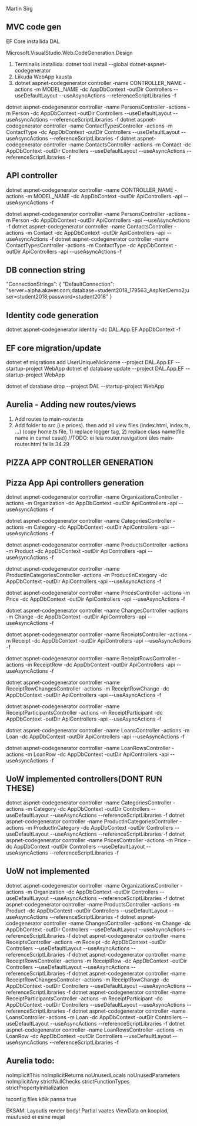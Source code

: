 Martin Sirg

MVC code gen
------------
EF Core installida DAL

Microsoft.VisualStudio.Web.CodeGeneration.Design

1. Terminalis installida: dotnet tool install --global dotnet-aspnet-codegenerator
2. Liikuda WebApp kausta
3. dotnet aspnet-codegenerator controller -name CONTROLLER_NAME -actions -m MODEL_NAME -dc AppDbContext -outDir Controllers --useDefaultLayout --useAsyncActions --referenceScriptLibraries -f

dotnet aspnet-codegenerator controller -name PersonsController -actions -m Person -dc AppDbContext -outDir Controllers --useDefaultLayout --useAsyncActions --referenceScriptLibraries -f
dotnet aspnet-codegenerator controller -name ContactTypesController -actions -m ContactType -dc AppDbContext -outDir Controllers --useDefaultLayout --useAsyncActions --referenceScriptLibraries -f
dotnet aspnet-codegenerator controller -name ContactsController -actions -m Contact -dc AppDbContext -outDir Controllers --useDefaultLayout --useAsyncActions --referenceScriptLibraries -f


API controller
-------------
dotnet aspnet-codegenerator controller -name CONTROLLER_NAME -actions -m MODEL_NAME -dc AppDbContext -outDir ApiControllers -api --useAsyncActions -f

dotnet aspnet-codegenerator controller -name PersonsController -actions -m Person -dc AppDbContext -outDir ApiControllers -api --useAsyncActions -f
dotnet aspnet-codegenerator controller -name ContactsController -actions -m Contact -dc AppDbContext -outDir ApiControllers -api --useAsyncActions -f
dotnet aspnet-codegenerator controller -name ContactTypesController -actions -m ContactType -dc AppDbContext -outDir ApiControllers -api --useAsyncActions -f

DB connection string
---------------------
"ConnectionStrings": {
    "DefaultConnection": "server=alpha.akaver.com;database=student2018_179563_AspNetDemo2;user=student2018;password=student2018"
  }

Identity code generation
------------------------

dotnet aspnet-codegenerator identity -dc DAL.App.EF.AppDbContext -f

EF core migration/update
-------------------------
dotnet ef migrations add UserUniqueNickname --project DAL.App.EF --startup-project WebApp
dotnet ef database update --project DAL.App.EF --startup-project WebApp

dotnet ef database drop --project DAL --startup-project WebApp

Aurelia - Adding new routes/views
---------------------------------
1. Add routes to main-router.ts
2. Add folder to src (i.e prices). then add all view files (index.html, index.ts, ...)
(copy home.ts file, 1) replace logger tag, 2) replace class name(file name in camel case))
//TODO: ei leia router.navigationi üles main-router.html failis    34.29

PIZZA APP CONTROLLER GENERATION
-------------------------------
Pizza App Api controllers generation
------------------------------------

dotnet aspnet-codegenerator controller -name OrganizationsController -actions -m Organization -dc AppDbContext -outDir ApiControllers -api --useAsyncActions -f

dotnet aspnet-codegenerator controller -name CategoriesController -actions -m Category -dc AppDbContext -outDir ApiControllers -api --useAsyncActions -f

dotnet aspnet-codegenerator controller -name ProductsController -actions -m Product -dc AppDbContext -outDir ApiControllers -api --useAsyncActions -f

dotnet aspnet-codegenerator controller -name ProductInCategoriesController -actions -m ProductInCategory -dc AppDbContext -outDir ApiControllers -api --useAsyncActions -f

dotnet aspnet-codegenerator controller -name PricesController -actions -m Price -dc AppDbContext -outDir ApiControllers -api --useAsyncActions -f

dotnet aspnet-codegenerator controller -name ChangesController -actions -m Change -dc AppDbContext -outDir ApiControllers -api --useAsyncActions -f

dotnet aspnet-codegenerator controller -name ReceiptsController -actions -m Receipt -dc AppDbContext -outDir ApiControllers -api --useAsyncActions -f

dotnet aspnet-codegenerator controller -name ReceiptRowsController -actions -m ReceiptRow -dc AppDbContext -outDir ApiControllers -api --useAsyncActions -f

dotnet aspnet-codegenerator controller -name ReceiptRowChangesController -actions -m ReceiptRowChange -dc AppDbContext -outDir ApiControllers -api --useAsyncActions -f

dotnet aspnet-codegenerator controller -name ReceiptParticipantsController -actions -m ReceiptParticipant -dc AppDbContext -outDir ApiControllers -api --useAsyncActions -f

dotnet aspnet-codegenerator controller -name LoansController -actions -m Loan -dc AppDbContext -outDir ApiControllers -api --useAsyncActions -f

dotnet aspnet-codegenerator controller -name LoanRowsController -actions -m LoanRow -dc AppDbContext -outDir ApiControllers -api --useAsyncActions -f


UoW implemented controllers(DONT RUN THESE)
---------------------------
dotnet aspnet-codegenerator controller -name CategoriesController -actions -m Category -dc AppDbContext -outDir Controllers --useDefaultLayout --useAsyncActions --referenceScriptLibraries -f
dotnet aspnet-codegenerator controller -name ProductInCategoriesController -actions -m ProductInCategory -dc AppDbContext -outDir Controllers --useDefaultLayout --useAsyncActions --referenceScriptLibraries -f
dotnet aspnet-codegenerator controller -name PricesController -actions -m Price -dc AppDbContext -outDir Controllers --useDefaultLayout --useAsyncActions --referenceScriptLibraries -f


UoW not implemented
-------------------
dotnet aspnet-codegenerator controller -name OrganizationsController -actions -m Organization -dc AppDbContext -outDir Controllers --useDefaultLayout --useAsyncActions --referenceScriptLibraries -f
dotnet aspnet-codegenerator controller -name ProductsController -actions -m Product -dc AppDbContext -outDir Controllers --useDefaultLayout --useAsyncActions --referenceScriptLibraries -f
dotnet aspnet-codegenerator controller -name ChangesController -actions -m Change -dc AppDbContext -outDir Controllers --useDefaultLayout --useAsyncActions --referenceScriptLibraries -f
dotnet aspnet-codegenerator controller -name ReceiptsController -actions -m Receipt -dc AppDbContext -outDir Controllers --useDefaultLayout --useAsyncActions --referenceScriptLibraries -f
dotnet aspnet-codegenerator controller -name ReceiptRowsController -actions -m ReceiptRow -dc AppDbContext -outDir Controllers --useDefaultLayout --useAsyncActions --referenceScriptLibraries -f
dotnet aspnet-codegenerator controller -name ReceiptRowChangesController -actions -m ReceiptRowChange -dc AppDbContext -outDir Controllers --useDefaultLayout --useAsyncActions --referenceScriptLibraries -f
dotnet aspnet-codegenerator controller -name ReceiptParticipantsController -actions -m ReceiptParticipant -dc AppDbContext -outDir Controllers --useDefaultLayout --useAsyncActions --referenceScriptLibraries -f
dotnet aspnet-codegenerator controller -name LoansController -actions -m Loan -dc AppDbContext -outDir Controllers --useDefaultLayout --useAsyncActions --referenceScriptLibraries -f
dotnet aspnet-codegenerator controller -name LoanRowsController -actions -m LoanRow -dc AppDbContext -outDir Controllers --useDefaultLayout --useAsyncActions --referenceScriptLibraries -f

Aurelia todo:
-------------
noImplicitThis
noImplicitReturns
noUnusedLocals
noUnusedParameters
noImplicitAny
strictNullChecks
strictFunctionTypes
strictPropertyInitialization

tsconfig files kõik panna true


EKSAM:  Layoutis render body!
	Partial vaates ViewData on koopiad, muutused ei esine mujal